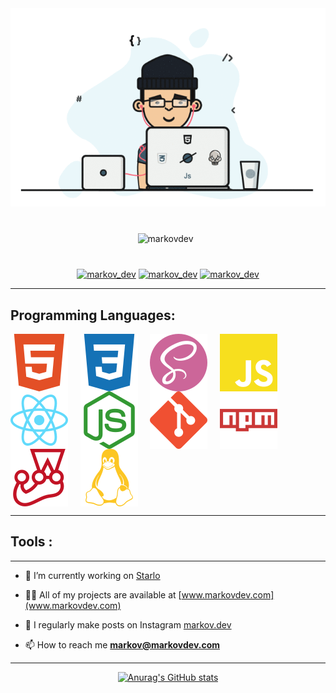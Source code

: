 <img src='./banner.gif'>

<p align="center" padding='200px' style="margin: 40px"> <img src="https://komarev.com/ghpvc/?username=markovdev&label=Profile%20views&color=f86969&style=for-the-badge " alt="markovdev" /> &nbsp;</p>

<div align="center"> <a href="https://twitter.com/markov_dev" target="blank"><img src="https://img.shields.io/twitter/follow/markov_dev?logo=twitter&style=for-the-badge" alt="markov_dev" /></a>
 <a href="https://instagram.com/markov.dev?igshid=MzRlODBiNWFlZA==" target="blank"><img src="https://img.shields.io/twitter/follow/markov.dev?logo=instagram&style=for-the-badge" alt="markov_dev" /></a>    <a href="https://instagram.com/markov.dev?igshid=MzRlODBiNWFlZA==" target="blank"><img src="https://img.shields.io/twitter/follow/markov.dev?logo=linkedin&style=for-the-badge" alt="markov_dev" /></a> </div>

---

## Programming Languages:

 <div align='' > 
 <img  align='center' src='assets/html5.svg'> &nbsp; &nbsp;
 <img  align='center' src='assets/css3.svg'> &nbsp; &nbsp;
 <img  align='center' src='assets/sass.svg'> &nbsp; &nbsp;
 <img  align='center' src='assets/javascript.svg'> &nbsp; &nbsp;
 <img  align='center' src='assets/react.svg'> &nbsp; &nbsp;
 <img  align='center' src='assets/node-dot-js.svg'> &nbsp; &nbsp;
 <img  align='center' src='assets/git.svg'> &nbsp; &nbsp;
 <img  align='center' src='assets/npm.svg'> &nbsp; &nbsp; <img  align='center' src='assets/jest.svg'> &nbsp; &nbsp;
 <img  align='center' src='assets/linux.svg'> &nbsp; &nbsp;

</div>

---

## Tools :

</div>

---

- 🔭 I’m currently working on [Starlo](www.starlo.markovdev.com)

- 👨‍💻 All of my projects are available at [www.markovdev.com](www.markovdev.com)

- 📝 I regularly make posts on Instagram [markov.dev](https://instagram.com/markov.dev?igshid=MzRlODBiNWFlZA==)

- 📫 How to reach me **markov@markovdev.com**

---

<div align='center'>

[![Anurag's GitHub stats](https://github-readme-stats.vercel.app/api?username=markovdev&show_icons=true&bg_color=0d0d0d&text_color=f8f9fa&custom_title=🔥%20My%20Stats:&ring_color=f86969&icon_color=f86969&title_color=f86969&hide_border=true)](https://github.com/anuraghazra/github-readme-stats)

</div>
